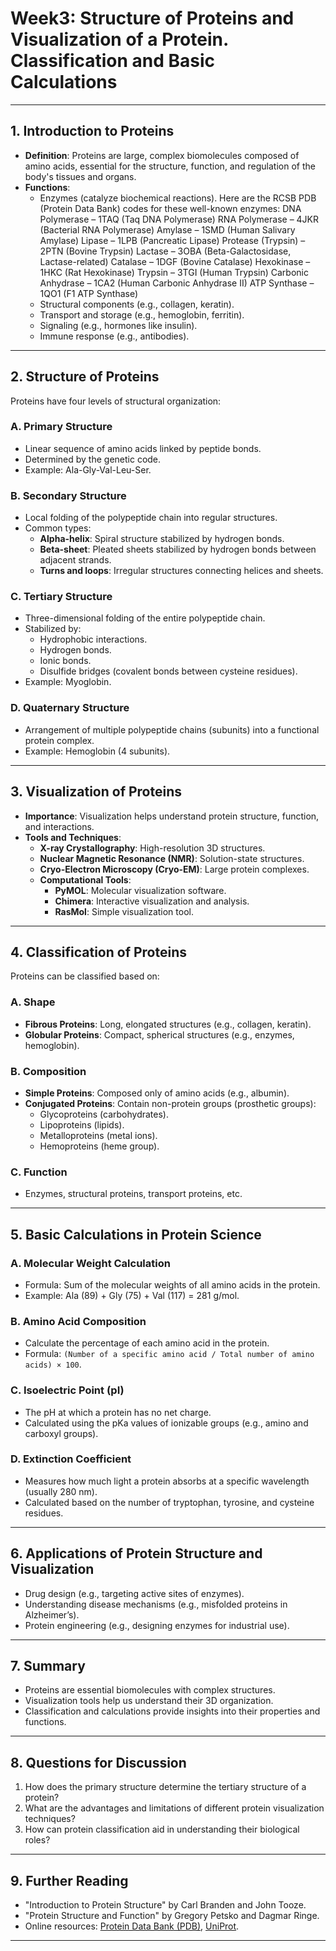 # Week3: Structure of Proteins and Visualization of a Protein. Classification and Basic Calculations

---

## 1. Introduction to Proteins
- **Definition**: Proteins are large, complex biomolecules composed of amino acids, essential for the structure, function, and regulation of the body's tissues and organs.
- **Functions**:
  - Enzymes (catalyze biochemical reactions).
    Here are the RCSB PDB (Protein Data Bank) codes for these well-known enzymes:
    DNA Polymerase – 1TAQ (Taq DNA Polymerase)
    RNA Polymerase – 4JKR (Bacterial RNA Polymerase)
    Amylase – 1SMD (Human Salivary Amylase)
    Lipase – 1LPB (Pancreatic Lipase)
    Protease (Trypsin) – 2PTN (Bovine Trypsin)
    Lactase – 3OBA (Beta-Galactosidase, Lactase-related)
    Catalase – 1DGF (Bovine Catalase)
    Hexokinase – 1HKC (Rat Hexokinase)
    Trypsin – 3TGI (Human Trypsin)
    Carbonic Anhydrase – 1CA2 (Human Carbonic Anhydrase II)
    ATP Synthase – 1QO1 (F1 ATP Synthase)
  - Structural components (e.g., collagen, keratin).
  - Transport and storage (e.g., hemoglobin, ferritin).
  - Signaling (e.g., hormones like insulin).
  - Immune response (e.g., antibodies).

---

## 2. Structure of Proteins
Proteins have four levels of structural organization:

### A. Primary Structure
- Linear sequence of amino acids linked by peptide bonds.
- Determined by the genetic code.
- Example: Ala-Gly-Val-Leu-Ser.

### B. Secondary Structure
- Local folding of the polypeptide chain into regular structures.
- Common types:
  - **Alpha-helix**: Spiral structure stabilized by hydrogen bonds.
  - **Beta-sheet**: Pleated sheets stabilized by hydrogen bonds between adjacent strands.
  - **Turns and loops**: Irregular structures connecting helices and sheets.

### C. Tertiary Structure
- Three-dimensional folding of the entire polypeptide chain.
- Stabilized by:
  - Hydrophobic interactions.
  - Hydrogen bonds.
  - Ionic bonds.
  - Disulfide bridges (covalent bonds between cysteine residues).
- Example: Myoglobin.

### D. Quaternary Structure
- Arrangement of multiple polypeptide chains (subunits) into a functional protein complex.
- Example: Hemoglobin (4 subunits).

---

## 3. Visualization of Proteins
- **Importance**: Visualization helps understand protein structure, function, and interactions.
- **Tools and Techniques**:
  - **X-ray Crystallography**: High-resolution 3D structures.
  - **Nuclear Magnetic Resonance (NMR)**: Solution-state structures.
  - **Cryo-Electron Microscopy (Cryo-EM)**: Large protein complexes.
  - **Computational Tools**:
    - **PyMOL**: Molecular visualization software.
    - **Chimera**: Interactive visualization and analysis.
    - **RasMol**: Simple visualization tool.

---

## 4. Classification of Proteins
Proteins can be classified based on:

### A. Shape
- **Fibrous Proteins**: Long, elongated structures (e.g., collagen, keratin).
- **Globular Proteins**: Compact, spherical structures (e.g., enzymes, hemoglobin).

### B. Composition
- **Simple Proteins**: Composed only of amino acids (e.g., albumin).
- **Conjugated Proteins**: Contain non-protein groups (prosthetic groups):
  - Glycoproteins (carbohydrates).
  - Lipoproteins (lipids).
  - Metalloproteins (metal ions).
  - Hemoproteins (heme group).

### C. Function
- Enzymes, structural proteins, transport proteins, etc.

---

## 5. Basic Calculations in Protein Science

### A. Molecular Weight Calculation
- Formula: Sum of the molecular weights of all amino acids in the protein.
- Example: Ala (89) + Gly (75) + Val (117) = 281 g/mol.

### B. Amino Acid Composition
- Calculate the percentage of each amino acid in the protein.
- Formula: `(Number of a specific amino acid / Total number of amino acids) × 100`.

### C. Isoelectric Point (pI)
- The pH at which a protein has no net charge.
- Calculated using the pKa values of ionizable groups (e.g., amino and carboxyl groups).

### D. Extinction Coefficient
- Measures how much light a protein absorbs at a specific wavelength (usually 280 nm).
- Calculated based on the number of tryptophan, tyrosine, and cysteine residues.

---

## 6. Applications of Protein Structure and Visualization
- Drug design (e.g., targeting active sites of enzymes).
- Understanding disease mechanisms (e.g., misfolded proteins in Alzheimer’s).
- Protein engineering (e.g., designing enzymes for industrial use).

---

## 7. Summary
- Proteins are essential biomolecules with complex structures.
- Visualization tools help us understand their 3D organization.
- Classification and calculations provide insights into their properties and functions.

---

## 8. Questions for Discussion
1. How does the primary structure determine the tertiary structure of a protein?
2. What are the advantages and limitations of different protein visualization techniques?
3. How can protein classification aid in understanding their biological roles?

---

## 9. Further Reading
- "Introduction to Protein Structure" by Carl Branden and John Tooze.
- "Protein Structure and Function" by Gregory Petsko and Dagmar Ringe.
- Online resources: [Protein Data Bank (PDB)](https://www.rcsb.org/), [UniProt](https://www.uniprot.org/).

---
